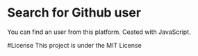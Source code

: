 # Search for Github user
You can find an user from this platform.
Ceated with JavaScript.

#License
This project is under the MIT License
